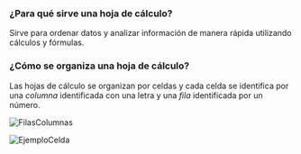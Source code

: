 ### ¿Para qué sirve una hoja de cálculo?

Sirve para ordenar datos y analizar información de manera rápida utilizando cálculos y fórmulas.

### ¿Cómo se organiza una hoja de cálculo?

Las hojas de cálculo se organizan por celdas y cada celda se identifica por una *columna* identificada con una letra y una *fila* identificada por un número.

![FilasColumnas]()

![EjemploCelda]()